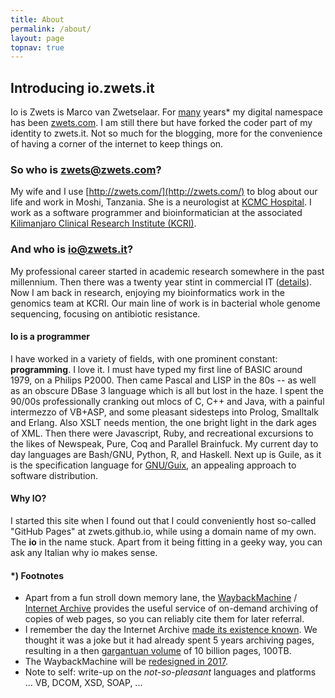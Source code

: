 ```yaml
---
title: About
permalink: /about/
layout: page
topnav: true
---
```


## Introducing io.zwets.it

Io is Zwets is Marco van Zwetselaar.  For [many](http://web.archive.org/web/*/http://zwets.com/) years\* my digital namespace has been [zwets.com](http://zwets.com/).  I am still there but have forked the coder part of my identity to zwets.it.  Not so much for the blogging, more for the convenience of having a corner of the internet to keep things on.

### So who is zwets@zwets.com?

My wife and I use [http://zwets.com/](http://zwets.com/) to blog about our life and work in Moshi, Tanzania.  She is a neurologist at [KCMC Hospital](http://www.kcmc.ac.tz/).  I work as a software programmer and bioinformatician at the associated [Kilimanjaro Clinical Research Institute (KCRI)](http://www.kcri.ac.tz/).

### And who is io@zwets.it?

My professional career started in academic research somewhere in the past millennium.  Then there was a twenty year stint in commercial IT ([details](http://tz.linkedin.com/in/zwets)).  Now I am back in research, enjoying my bioinformatics work in the genomics team at KCRI.  Our main line of work is in bacterial whole genome sequencing, focusing on antibiotic resistance.

#### Io is a programmer

I have worked in a variety of fields, with one prominent constant: **programming**.  I love it.  I must have typed my first line of BASIC around 1979, on a Philips P2000.  Then came Pascal and LISP in the 80s -- as well as an obscure DBase 3 language which is all but lost in the haze.  I spent the 90/00s professionally cranking out mlocs of C, C++ and Java, with a painful intermezzo of VB+ASP, and some pleasant sidesteps into Prolog, Smalltalk and Erlang.  Also XSLT needs mention, the one bright light in the dark ages of XML.  Then there were Javascript, Ruby, and recreational excursions to the likes of Newspeak, Pure, Coq and Parallel Brainfuck.  My current day to day languages are Bash/GNU, Python, R, and Haskell.  Next up is Guile, as it is the specification language for [GNU/Guix](http://www.gnu.org/software/guix), an appealing approach to software distribution.

#### Why IO?

I started this site when I found out that I could conveniently host so-called "GitHub Pages" at zwets.github.io, while using a domain name of my own.  The **io** in the name stuck.  Apart from it being fitting in a geeky way, you can ask any Italian why io makes sense. 

#### \*) Footnotes

* Apart from a fun stroll down memory lane, the [WaybackMachine](http://web.archive.org/) / [Internet Archive](http://www.archive.org/) provides the useful service of on-demand archiving of copies of web pages, so you can reliably cite them for later referral.
* I remember the day the Internet Archive [made its existence known](http://web.archive.org/web/20011026003810/http://www.archive.org/wayback/press_kit/index.html).  We thought it was a joke but it had already spent 5 years archiving pages, resulting in a then [gargantuan volume](http://web.archive.org/web/20011202145626/http://www.waybackmachine.org/) of 10 billion pages, 100TB.
* The WaybackMachine will be [redesigned in 2017](http://www.theverge.com/2015/10/22/9593656/internet-archive-wayback-machine-redesign-announced).
* Note to self: write-up on the *not-so-pleasant* languages and platforms ... VB, DCOM, XSD, SOAP, ...

